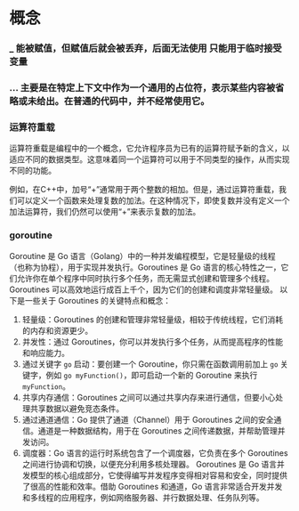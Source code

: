 # 概念
### _ 能被赋值，但赋值后就会被丢弃，后面无法使用 只能用于临时接受变量
### ... 主要是在特定上下文中作为一个通用的占位符，表示某些内容被省略或未给出。在普通的代码中，并不经常使用它。
### 运算符重载
运算符重载是编程中的一个概念，它允许程序员为已有的运算符赋予新的含义，以适应不同的数据类型。这意味着同一个运算符可以用于不同类型的操作，从而实现不同的功能。

例如，在C++中，加号“+”通常用于两个整数的相加。但是，通过运算符重载，我们可以定义一个函数来处理复数的加法。在这种情况下，即使复数并没有定义一个加法运算符，我们仍然可以使用“+”来表示复数的加法。
### goroutine
Goroutine 是 Go 语言（Golang）中的一种并发编程模型，它是轻量级的线程（也称为协程），用于实现并发执行。Goroutines 是 Go 语言的核心特性之一，它们允许你在单个程序中同时执行多个任务，而无需显式创建和管理多个线程。Goroutines 可以高效地运行成百上千个，因为它们的创建和调度非常轻量级。
以下是一些关于 Goroutines 的关键特点和概念：
1. 轻量级：Goroutines 的创建和管理非常轻量级，相较于传统线程，它们消耗的内存和资源更少。
2. 并发性：通过 Goroutines，你可以并发执行多个任务，从而提高程序的性能和响应能力。
3. 通过关键字 `go` 启动：要创建一个 Goroutine，你只需在函数调用前加上 `go` 关键字，例如 `go myFunction()`，即可启动一个新的 Goroutine 来执行 `myFunction`。
4. 共享内存通信：Goroutines 之间可以通过共享内存来进行通信，但要小心处理共享数据以避免竞态条件。
5. 通过通道通信：Go 提供了通道（Channel）用于 Goroutines 之间的安全通信。通道是一种数据结构，用于在 Goroutines 之间传递数据，并帮助管理并发访问。
6. 调度器：Go 语言的运行时系统包含了一个调度器，它负责在多个 Goroutines 之间进行协调和切换，以便充分利用多核处理器。
Goroutines 是 Go 语言并发模型的核心组成部分，它使得编写并发程序变得相对容易和安全，同时提供了很高的性能和效率。借助 Goroutines 和通道，Go 语言非常适合开发并发和多线程的应用程序，例如网络服务器、并行数据处理、任务队列等。
